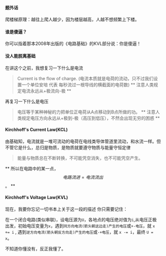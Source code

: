 #### 题外话
爬楼梯原理：越往上爬人越少，因为楼层越高，人越不想频繁上下楼。

#### 谁是傻逼？
你可以指着那本2008年出版的《电路基础》的KVL部分说：你是傻逼！

#### 没人能脱离基础
在讲这个之前，我想复习一下什么是电流
> Current is the flow of charge. (电流本质就是电荷的流动，只不过我们设置一个单位安培 代表 每秒流过一根导线的横截面的电荷数)
** 注意人类规定电流永远从+极流向-极 **

再复习一下什么是电压
> 电压等于某种神秘的力把单位正电荷从A点移动到B点所做的功。
** 注意人类规定电压方向永远从+极到-极（高压到低压），不然会出现无穷的困惑 **



#### Kirchhoff's Current Law(KCL)
由基础知，电流就是一堆可流动的电荷在电线类导体管道里流动，和水流一样。但不管它是什么，总归是物质，是物质就要遵守物质与能量守恒定律
> 能量与物质总在不断转换，不可能凭空消失，也不可能凭空产生。

** 所以在电路中的某一点，$$电路流进=电流流出$$。 **

#### Kirchhoff's Voltage Law(KVL)
现在，我要你忘记一切书本上关于这一段的描述
你只需要记住：

在一个闭合电路(类似串联)，设电压源为`U`，各地点的电压绝对值为`i`,从电压正极出发，初始电压变量为`x`，遇到`同方向电流(箭头朝这边走)产生的电压`或`+-电压`，就 `x += i` , 遇到`逆方向电流(箭头朝反方向走)产生的电压`或`-+电压`，就 `x -= i`，最终 `U = x`。

不知道你懂没有，反正我懂了。 